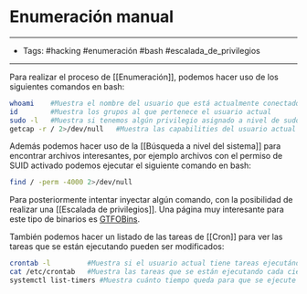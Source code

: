 # Enumeración manual

***

* Tags: #hacking #enumeración #bash #escalada\_de\_privilegios

***

Para realizar el proceso de \[\[Enumeración]], podemos hacer uso de los siguientes comandos en bash:

```bash
whoami    #Muestra el nombre del usuario que está actualmente conectado y ejecutando comandos
id        #Muestra los grupos al que pertenece el usuario actual
sudo -l   #Muestra si tenemos algún privilegio asignado a nivel de sudoers
getcap -r / 2>/dev/null   #Muestra las capabilities del usuario actual
```

Además podemos hacer uso de la \[\[Búsqueda a nivel del sistema]] para encontrar archivos interesantes, por ejemplo archivos con el permiso de SUID activado podemos ejecutar el siguiente comando en bash:

```bash
find / -perm -4000 2>/dev/null
```

Para posteriormente intentar inyectar algún comando, con la posibilidad de realizar una \[\[Escalada de privilegios]]. Una página muy interesante para este tipo de binarios es [GTFOBins](https://gtfobins.github.io/).

También podemos hacer un listado de las tareas de \[\[Cron]] para ver las tareas que se están ejecutando pueden ser modificados:

```bash
crontab -l         #Muestra si el usuario actual tiene tareas ejecutándose
cat /etc/crontab   #Muestra las tareas que se están ejecutando cada cierto periodo
systemctl list-timers #Muestra cuánto tiempo queda para que se ejecute determinada tarea
```
